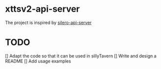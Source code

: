 # xttsv2-api-server

The project is inspired by [silero-api-server](https://github.com/ouoertheo/silero-api-server)

# TODO
[] Adapt the code so that it can be used in sillyTavern
[] Write and design a README
[] Add usage examples
